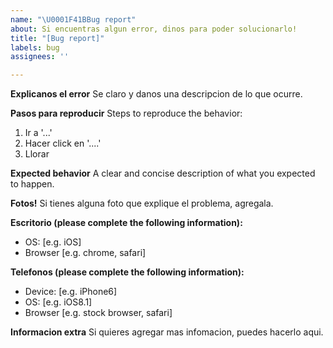 ```yaml
---
name: "\U0001F41BBug report"
about: Si encuentras algun error, dinos para poder solucionarlo!
title: "[Bug report]"
labels: bug
assignees: ''

---
```


**Explicanos el error**
Se claro y danos una descripcion de lo que ocurre.

**Pasos para reproducir**
Steps to reproduce the behavior:
1. Ir a  '...'
2. Hacer click en  '....'
3. Llorar

**Expected behavior**
A clear and concise description of what you expected to happen.

**Fotos!**
Si tienes alguna foto que explique el problema, agregala.

**Escritorio (please complete the following information):**
 - OS: [e.g. iOS]
 - Browser [e.g. chrome, safari]

**Telefonos (please complete the following information):**
 - Device: [e.g. iPhone6]
 - OS: [e.g. iOS8.1]
 - Browser [e.g. stock browser, safari]

**Informacion extra**
Si quieres agregar mas infomacion, puedes hacerlo aqui.
